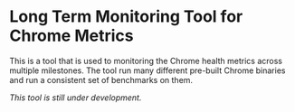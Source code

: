 # Long Term Monitoring Tool for Chrome Metrics

This is a tool that is used to monitoring the Chrome health metrics across multiple milestones. The tool run many different pre-built Chrome binaries and run a consistent set of benchmarks on them.

_This tool is still under development._